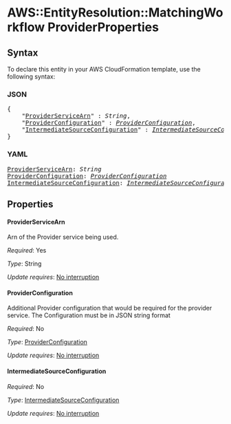 # AWS::EntityResolution::MatchingWorkflow ProviderProperties

## Syntax

To declare this entity in your AWS CloudFormation template, use the following syntax:

### JSON

<pre>
{
    "<a href="#providerservicearn" title="ProviderServiceArn">ProviderServiceArn</a>" : <i>String</i>,
    "<a href="#providerconfiguration" title="ProviderConfiguration">ProviderConfiguration</a>" : <i><a href="providerproperties-providerconfiguration.md">ProviderConfiguration</a></i>,
    "<a href="#intermediatesourceconfiguration" title="IntermediateSourceConfiguration">IntermediateSourceConfiguration</a>" : <i><a href="intermediatesourceconfiguration.md">IntermediateSourceConfiguration</a></i>
}
</pre>

### YAML

<pre>
<a href="#providerservicearn" title="ProviderServiceArn">ProviderServiceArn</a>: <i>String</i>
<a href="#providerconfiguration" title="ProviderConfiguration">ProviderConfiguration</a>: <i><a href="providerproperties-providerconfiguration.md">ProviderConfiguration</a></i>
<a href="#intermediatesourceconfiguration" title="IntermediateSourceConfiguration">IntermediateSourceConfiguration</a>: <i><a href="intermediatesourceconfiguration.md">IntermediateSourceConfiguration</a></i>
</pre>

## Properties

#### ProviderServiceArn

Arn of the Provider service being used.

_Required_: Yes

_Type_: String

_Update requires_: [No interruption](https://docs.aws.amazon.com/AWSCloudFormation/latest/UserGuide/using-cfn-updating-stacks-update-behaviors.html#update-no-interrupt)

#### ProviderConfiguration

Additional Provider configuration that would be required for the provider service. The Configuration must be in JSON string format

_Required_: No

_Type_: <a href="providerproperties-providerconfiguration.md">ProviderConfiguration</a>

_Update requires_: [No interruption](https://docs.aws.amazon.com/AWSCloudFormation/latest/UserGuide/using-cfn-updating-stacks-update-behaviors.html#update-no-interrupt)

#### IntermediateSourceConfiguration

_Required_: No

_Type_: <a href="intermediatesourceconfiguration.md">IntermediateSourceConfiguration</a>

_Update requires_: [No interruption](https://docs.aws.amazon.com/AWSCloudFormation/latest/UserGuide/using-cfn-updating-stacks-update-behaviors.html#update-no-interrupt)
